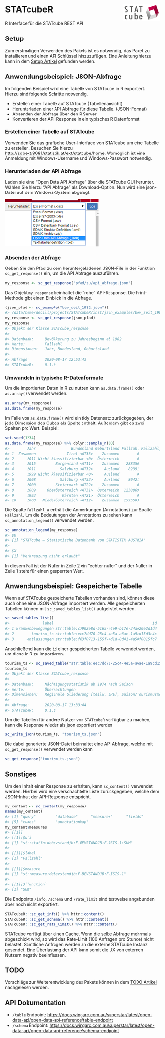 
# STATcubeR <img src="man/figures/STATcube_logo.png" align="right" alt="" width="120" />

R Interface für die STATcube REST API

## Setup

Zum erstmaligen Verwenden des Pakets ist es notwendig, das Paket zu
installieren und einen API Schlüssel hinzuzufügen. Eine Anleitung hierzu
kann in dem [Setup
Artikel](http://xlwt0012/rpkgs/dev/STATcubeR/articles/Setup.html)
gefunden werden.

## Anwendungsbeispiel: JSON-Abfrage

Im folgenden Beispiel wird eine Tabelle von STATcube in R exportiert.
Hierzu sind folgende Schritte notwendig.

  - Erstellen einer Tabelle auf STATcube (Tabellenansicht)
  - Herunterladen einer API Abfrage für diese Tabelle. (JSON-Format)
  - Absenden der Abfrage über den R Server
  - Konvertieren der API-Response in ein typisches R Datenformat

### Erstellen einer Tabelle auf STATcube

Verwenden Sie das grafische User-Interface von STATcube um eine Tabelle
zu erstellen. Besuchen Sie hierzu
<http://sdbext:8081/statistik.at/ext/statcube/home>. Womöglich ist eine
Anmeldung mit Windows-Username und Windows-Passwort notwendig.

### Herunterladen der API Abfrage

Laden sie eine “Open Data API Abfrage” über die STATcube GUI herunter.
Wählen Sie hierzu “API Abfrage” als Download-Option. Nun wird eine
json-Datei auf dem Windows-System abgelegt.

![](man/figures/download_json.png)

### Absenden der Abfrage

Geben Sie den Pfad zu dem heruntergeladenen JSON-File in der Funktion
`sc_get_response()` ein, um die API Abfrage auszuführen.

``` r
my_response <- sc_get_response("pfad/zu/api_abfrage.json")
```

Das Objekt `my_response` beinhaltet die “rohe” API-Response. Die
Print-Methode gibt einen Einblick in die Abfrage.

``` r
(json_pfad <- sc_example("bev_seit_1982.json"))
#> /data/home/decill/projects/STATcubeR/inst/json_examples/bev_seit_1982.json
my_response <- sc_get_response(json_pfad)
my_response
#> Objekt der Klasse STATcube_response
#> 
#> Datenbank:     Bevölkerung zu Jahresbeginn ab 1982 
#> Werte:         Fallzahl 
#> Dimensionen:   Jahr, Bundesland, Geburtsland 
#> 
#> Abfrage:       2020-08-17 12:53:43 
#> STATcubeR:     0.1.0
```

### Umwandeln in typische R-Datenformate

Um die importierten Daten in R zu nutzen kann `as.data.frame()` oder
`as.array()` verwendet werden.

``` r
as.array(my_response)
as.data.frame(my_response)
```

Im Falle von `as.data.frame()` wird ein tidy Datensatz zurückgegeben,
der jede Dimension des Cubes als Spalte enthält. Außerdem gibt es zwei
Spalten pro Wert. Beispiel:

``` r
set.seed(1234)
as.data.frame(my_response) %>% dplyr::sample_n(10)
#>        Jahr                Bundesland Geburtsland Fallzahl Fallzahl_a
#> 1  Zusammen              Tirol <AT33>    Zusammen        0          X
#> 2      2011 Nicht klassifizierbar <0>  Österreich        0           
#> 3      2015         Burgenland <AT11>    Zusammen   288356           
#> 4      2011           Salzburg <AT32>     Ausland    82391           
#> 5      1999 Nicht klassifizierbar <0>     Ausland        0          X
#> 6      2008           Salzburg <AT32>     Ausland    80421           
#> 7      2000         Steiermark <AT22>    Zusammen        0          X
#> 8      2009     Oberösterreich <AT31>  Österreich  1238869           
#> 9      1993            Kärnten <AT21>  Österreich        0          X
#> 10     2008   Niederösterreich <AT12>    Zusammen  1595503
```

Die Spalte `Fallzahl_a` enthält die Anmerkungen (Annotations) zur Spalte
`Fallzahl`. Um die Bedeutungen der Annotations zu sehen kann
`sc_annotation_legend()` verwendet werden.

``` r
sc_annotation_legend(my_response)
#> $Q
#> [1] "STATcube – Statistische Datenbank von STATISTIK AUSTRIA"
#> 
#> $X
#> [1] "Verkreuzung nicht erlaubt"
```

In diesem Fall ist der Nuller in Zeile 2 ein “echter nuller” und der
Nuller in Zeile 1 steht für einen gesperrten Wert.

## Anwendungsbeispiel: Gespeicherte Tabelle

Wenn auf STATcube gespeicherte Tabellen vorhanden sind, können diese
auch ohne eine JSON-Abfrage importiert werden. Alle gespeicherten
Tabellen können mit `sc_saved_tables_list()` aufgelistet werden.

``` r
sc_saved_tables_list()
#>               label                                             id
#> 1 krankenbewegungen str:table:c7902e8d-5165-44e9-b17e-34ae20e2d1d4
#> 2        tourism_ts str:table:eec7dd70-25c4-4e5a-a6ae-1a9cd15d3c4c
#> 3      entlassungen str:table:f63f0713-155f-4d1d-8d41-4a50f0815fc7
```

Anschließend kann die `id` einer gespeicherten Tabelle verwendet werden,
um diese in R zu importieren.

``` r
tourism_ts <- sc_saved_table("str:table:eec7dd70-25c4-4e5a-a6ae-1a9cd15d3c4c")
tourism_ts
#> Objekt der Klasse STATcube_response
#> 
#> Datenbank:     Nächtigungsstatistik ab 1974 nach Saison 
#> Werte:         Übernachtungen 
#> Dimensionen:   Regionale Gliederung [teilw. SPE], Saison/Tourismusmonat, Herkunftsland 
#> 
#> Abfrage:       2020-08-17 13:33:44 
#> STATcubeR:     0.1.0
```

Um die Tabellen für andere Nutzer von `STATcubeR` verfügbar zu machen,
kann die Response wieder als json exportiert werden

``` r
sc_write_json(tourism_ts, "tourism_ts.json")
```

Die dabei generierte JSON-Datei beinhaltet eine API Abfrage, welche mit
`sc_get_response()` verwendet werden kann

``` r
sc_get_response("tourism_ts.json")
```

## Sonstiges

Um den Inhalt einer Response zu erhalten, kann `sc_content()` verwendet
werden. Hierbei wird eine verschachtelte Liste zurückgegeben, welche dem
JSON-Inhalt der API-Response entspricht.

``` r
my_content <- sc_content(my_response)
names(my_content)
#> [1] "query"         "database"      "measures"      "fields"       
#> [5] "cubes"         "annotationMap"
my_content$measures
#> [[1]]
#> [[1]]$uri
#> [1] "str:statfn:debevstandjb:F-BEVSTANDJB:F-ISIS-1:SUM"
#> 
#> [[1]]$label
#> [1] "Fallzahl"
#> 
#> [[1]]$measure
#> [1] "str:measure:debevstandjb:F-BEVSTANDJB:F-ISIS-1"
#> 
#> [[1]]$`function`
#> [1] "SUM"
```

Die Endpoints `/info`, `/schema` und `/rate_limit` sind testweise
angebunden aber noch nicht exportiert.

``` r
STATcubeR:::sc_get_info() %>% httr::content()
STATcubeR:::sc_get_schema() %>% httr::content()
STATcubeR:::sc_get_rate_limit() %>% httr::content()
```

STATcube verfügt über einen Cache. Wenn die selbe Abfrage mehrmals
abgeschickt wird, so wird das Rate-Limit (100 Anfragen pro Stunde) nicht
belastet. Sämtliche Anfragen werden an die externe STATcube Instanz
gesendet. Eine Überlastung der API kann somit die UX von externen
Nutzern negativ beeinflussen.

## TODO

Vorschläge zur Weiterentwicklung des Pakets können in dem [TODO
Artikel](http://xlwt0012/rpkgs/dev/STATcubeR/articles/TODO.html)
nachgelesen werden.

## API Dokumentation

  - `/table` Endpoint:
    <https://docs.wingarc.com.au/superstar/latest/open-data-api/open-data-api-reference/table-endpoint>
  - `/schema` Endpoint:
    <https://docs.wingarc.com.au/superstar/latest/open-data-api/open-data-api-reference/schema-endpoint>
